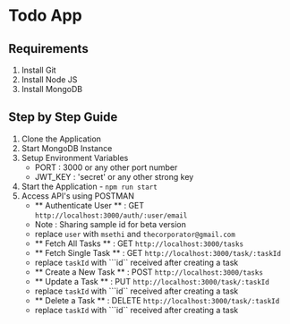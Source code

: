 # Todo App

## Requirements 

1) Install Git
2) Install Node JS
3) Install MongoDB

## Step by Step Guide

1) Clone the Application
2) Start MongoDB Instance
3) Setup Environment Variables 
    - PORT : 3000 or any other port number
    - JWT_KEY : 'secret' or any other strong key
4) Start the Application - ```npm run start```
5) Access API's using POSTMAN
    - ** Authenticate User ** : GET ```http://localhost:3000/auth/:user/email```
    - Note : Sharing sample id for beta version
    - replace ```user``` with ```msethi``` and ```thecorporator@gmail.com``` 
    - ** Fetch All Tasks ** : GET ```http://localhost:3000/tasks```
    - ** Fetch Single Task ** : GET ```http://localhost:3000/task/:taskId```
    - replace ```taskId``` with ```id`` received after creating a task
    - ** Create a New Task ** : POST ```http://localhost:3000/tasks```
    - ** Update a Task ** : PUT ```http://localhost:3000/task/:taskId```
    - replace ```taskId``` with ```id`` received after creating a task
    - ** Delete a Task ** : DELETE ```http://localhost:3000/task/:taskId```
    - replace ```taskId``` with ```id`` received after creating a task